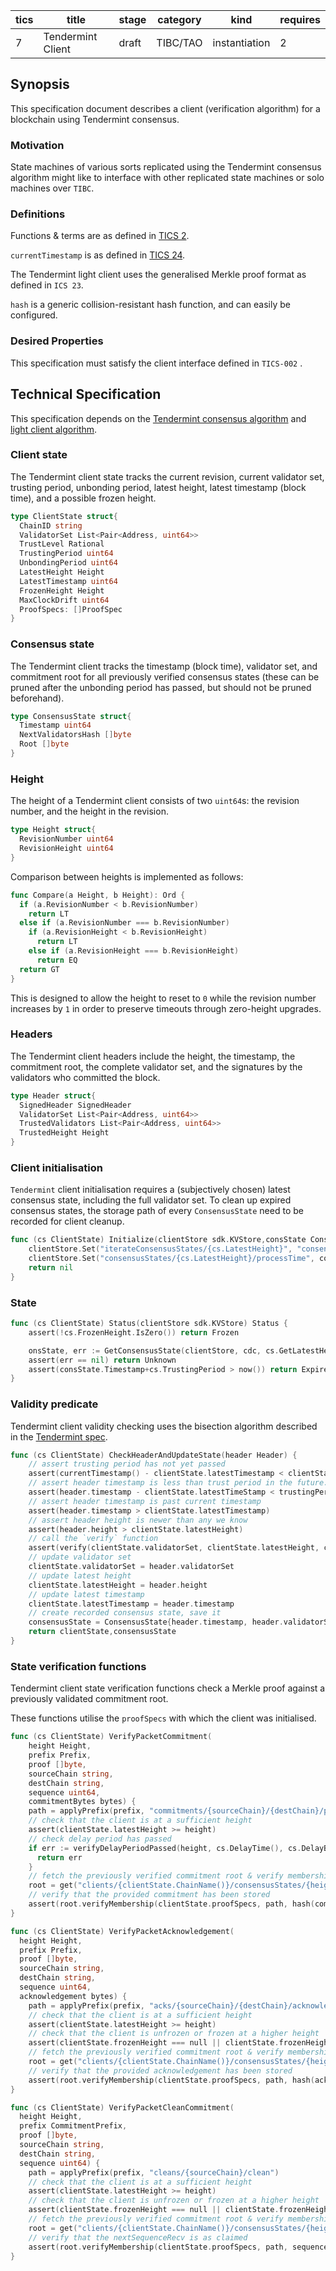 | tics |      title         | stage | category |     kind      | requires |
| ---- | -----------------  | ----- | -------- | ------------- | -------- |
|  7   | Tendermint Client  | draft | TIBC/TAO | instantiation |     2    |

## Synopsis

This specification document describes a client (verification algorithm) for a blockchain using Tendermint consensus.

### Motivation

State machines of various sorts replicated using the Tendermint consensus algorithm might like to interface with other replicated state machines or solo machines over `TIBC`.

### Definitions

Functions & terms are as defined in [TICS 2](../../core/tics-002-client-semantics).

`currentTimestamp` is as defined in [TICS 24](../../core/tics-024-host-requirements).

The Tendermint light client uses the generalised Merkle proof format as defined in `ICS 23`.

`hash` is a generic collision-resistant hash function, and can easily be configured. 

### Desired Properties

This specification must satisfy the client interface defined in `TICS-002` .

## Technical Specification

This specification depends on the [Tendermint consensus algorithm](https://github.com/tendermint/spec/blob/master/spec/consensus/consensus.md) and [light client algorithm](https://github.com/tendermint/spec/blob/master/spec/light-client/README.md).

### Client state

The Tendermint client state tracks the current revision, current validator set, trusting period, unbonding period, latest height, latest timestamp (block time), and a possible frozen height.

```go
type ClientState struct{
  ChainID string
  ValidatorSet List<Pair<Address, uint64>>
  TrustLevel Rational
  TrustingPeriod uint64
  UnbondingPeriod uint64
  LatestHeight Height
  LatestTimestamp uint64
  FrozenHeight Height
  MaxClockDrift uint64
  ProofSpecs: []ProofSpec
}
```

### Consensus state

The Tendermint client tracks the timestamp (block time), validator set, and commitment root for all previously verified consensus states (these can be pruned after the unbonding period has passed, but should not be pruned beforehand).

```go
type ConsensusState struct{
  Timestamp uint64
  NextValidatorsHash []byte
  Root []byte
}
```

### Height

The height of a Tendermint client consists of two `uint64`s: the revision number, and the height in the revision. 

```go
type Height struct{
  RevisionNumber uint64
  RevisionHeight uint64
}
```

Comparison between heights is implemented as follows:

```go
func Compare(a Height, b Height): Ord {
  if (a.RevisionNumber < b.RevisionNumber)
    return LT
  else if (a.RevisionNumber === b.RevisionNumber)
    if (a.RevisionHeight < b.RevisionHeight)
      return LT
    else if (a.RevisionHeight === b.RevisionHeight)
      return EQ
  return GT
}
```

This is designed to allow the height to reset to `0` while the revision number increases by `1` in order to preserve timeouts through zero-height upgrades. 

### Headers

The Tendermint client headers include the height, the timestamp, the commitment root, the complete validator set, and the signatures by the validators who committed the block.

```go
type Header struct{
  SignedHeader SignedHeader
  ValidatorSet List<Pair<Address, uint64>>
  TrustedValidators List<Pair<Address, uint64>>
  TrustedHeight Height
}
```

### Client initialisation

`Tendermint` client initialisation requires a (subjectively chosen) latest consensus state, including the full validator set. To clean up expired consensus states, the storage path of every `ConsensusState` need to be recorded for client cleanup.

```go
func (cs ClientState) Initialize(clientStore sdk.KVStore,consState ConsensusState) {
    clientStore.Set("iterateConsensusStates/{cs.LatestHeight}", "consensusStates/{cs.LatestHeight}")
    clientStore.Set("consensusStates/{cs.LatestHeight}/processTime", consState.Timestamp)
    return nil
}
```

### State

```go
func (cs ClientState) Status(clientStore sdk.KVStore) Status {
    assert(!cs.FrozenHeight.IsZero()) return Frozen

    onsState, err := GetConsensusState(clientStore, cdc, cs.GetLatestHeight())
    assert(err == nil) return Unknown
    assert(consState.Timestamp+cs.TrustingPeriod > now()) return Expired
}
```

### Validity predicate

Tendermint client validity checking uses the bisection algorithm described in the [Tendermint spec](https://github.com/tendermint/spec/tree/master/spec/consensus/light-client). 

```go
func (cs ClientState) CheckHeaderAndUpdateState(header Header) {
    // assert trusting period has not yet passed
    assert(currentTimestamp() - clientState.latestTimestamp < clientState.trustingPeriod)
    // assert header timestamp is less than trust period in the future. This should be resolved with an intermediate header.
    assert(header.timestamp - clientState.latestTimeStamp < trustingPeriod)
    // assert header timestamp is past current timestamp
    assert(header.timestamp > clientState.latestTimestamp)
    // assert header height is newer than any we know
    assert(header.height > clientState.latestHeight)
    // call the `verify` function
    assert(verify(clientState.validatorSet, clientState.latestHeight, clientState.trustingPeriod, maxClockDrift, header))
    // update validator set
    clientState.validatorSet = header.validatorSet
    // update latest height
    clientState.latestHeight = header.height
    // update latest timestamp
    clientState.latestTimestamp = header.timestamp
    // create recorded consensus state, save it
    consensusState = ConsensusState{header.timestamp, header.validatorSet, header.commitmentRoot}
    return clientState,consensusState
}
```

### State verification functions

Tendermint client state verification functions check a Merkle proof against a previously validated commitment root.

These functions utilise the `proofSpecs` with which the client was initialised. 

```go
func (cs ClientState) VerifyPacketCommitment(
    height Height,
    prefix Prefix,
    proof []byte,
    sourceChain string,
    destChain string,
    sequence uint64,
    commitmentBytes bytes) {
    path = applyPrefix(prefix, "commitments/{sourceChain}/{destChain}/packets/{sequence}")
    // check that the client is at a sufficient height
    assert(clientState.latestHeight >= height)
    // check delay period has passed
    if err := verifyDelayPeriodPassed(height, cs.DelayTime(), cs.DelayBlock()); err != nil {
      return err
    }
    // fetch the previously verified commitment root & verify membership
    root = get("clients/{clientState.ChainName()}/consensusStates/{height}")
    // verify that the provided commitment has been stored
    assert(root.verifyMembership(clientState.proofSpecs, path, hash(commitmentBytes), proof))
}

func (cs ClientState) VerifyPacketAcknowledgement(
  height Height,
  prefix Prefix,
  proof []byte,
  sourceChain string,
  destChain string,
  sequence uint64,
  acknowledgement bytes) {
    path = applyPrefix(prefix, "acks/{sourceChain}/{destChain}/acknowledgements/{sequence}")
    // check that the client is at a sufficient height
    assert(clientState.latestHeight >= height)
    // check that the client is unfrozen or frozen at a higher height
    assert(clientState.frozenHeight === null || clientState.frozenHeight > height)
    // fetch the previously verified commitment root & verify membership
    root = get("clients/{clientState.ChainName()}/consensusStates/{height}")
    // verify that the provided acknowledgement has been stored
    assert(root.verifyMembership(clientState.proofSpecs, path, hash(acknowledgement), proof))
}

func (cs ClientState) VerifyPacketCleanCommitment(
  height Height,
  prefix CommitmentPrefix,
  proof []byte,
  sourceChain string,
  destChain string,
  sequence uint64) {
    path = applyPrefix(prefix, "cleans/{sourceChain}/clean")
    // check that the client is at a sufficient height
    assert(clientState.latestHeight >= height)
    // check that the client is unfrozen or frozen at a higher height
    assert(clientState.frozenHeight === null || clientState.frozenHeight > height)
    // fetch the previously verified commitment root & verify membership
    root = get("clients/{clientState.ChainName()}/consensusStates/{height}")
    // verify that the nextSequenceRecv is as claimed
    assert(root.verifyMembership(clientState.proofSpecs, path, sequence, proof))
}
```
